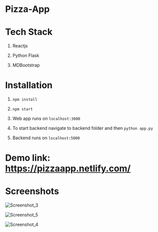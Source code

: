 # Pizza-App

# Tech Stack

1) Reactjs

2) Python Flask

3) MDBootstrap

# Installation

1) `npm install`

2) `npm start`

3) Web app runs on `localhost:3000`

4) To start backend navigate to backend folder and then `python app.py` 

5) Backend runs on `localhost:5000`

# Demo link: https://pizzaapp.netlify.com/

# Screenshots

![Screenshot_3](https://user-images.githubusercontent.com/16613832/64319507-2b6e9b80-cfda-11e9-8cd9-95e41d7e7fed.png)

![Screenshot_5](https://user-images.githubusercontent.com/16613832/64319508-2c9fc880-cfda-11e9-9580-e4d35f729ee5.png)

![Screenshot_4](https://user-images.githubusercontent.com/16613832/64319511-2d385f00-cfda-11e9-970e-a9421bdaef11.png)
